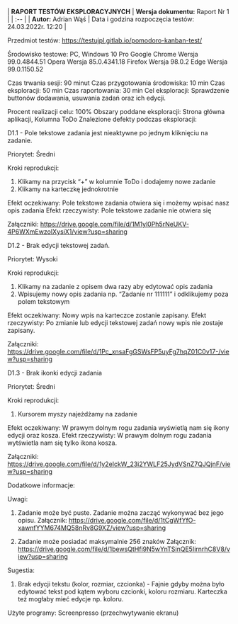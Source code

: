 | **RAPORT TESTÓW EKSPLORACYJNYCH** | **Wersja dokumentu:** Raport Nr 1 |
| :-- |
| **Autor:** Adrian Wąś | Data i godzina rozpoczęcia testów: <br/> 24.03.2022r. 12:20 |


Przedmiot testów: https://testujpl.gitlab.io/pomodoro-kanban-test/

Środowisko testowe: 
PC, Windows 10 Pro
Google Chrome     Wersja 99.0.4844.51
Opera                    Wersja 85.0.4341.18
Firefox                   Wersja 98.0.2
Edge                     Wersja 99.0.1150.52


Czas trwania sesji: 90 minut
Czas przygotowania środowiska: 
10 min
Czas eksploracji:
50 min
Czas raportowania:
30 min
Cel eksploracji: Sprawdzenie buttonów dodawania, usuwania zadań oraz ich edycji. 


Procent realizacji celu: 100%
Obszary poddane eksploracji: Strona główna aplikacji, Kolumna ToDo
Znalezione defekty podczas eksploracji:

D1.1 - Pole tekstowe zadania jest nieaktywne po jednym kliknięciu na zadanie.

Priorytet: Średni

Kroki reprodukcji:
1. Klikamy na przycisk “+” w kolumnie ToDo i dodajemy nowe zadanie
2. Klikamy na karteczkę jednokrotnie

Efekt oczekiwany: Pole tekstowe zadania otwiera się i możemy wpisać nasz opis zadania
Efekt rzeczywisty: Pole tekstowe zadanie nie otwiera się 

Załączniki:
https://drive.google.com/file/d/1M1yl0Ph5rNeUKV-4P6WXmEwzoIXysiX1/view?usp=sharing



D1.2 - Brak edycji tekstowej zadań.

Priorytet: Wysoki

Kroki reprodukcji:
1. Klikamy na zadanie z opisem dwa razy aby edytować opis zadania
2. Wpisujemy nowy opis zadania np. “Zadanie nr 111111” i odklikujemy poza polem tekstowym

Efekt oczekiwany: Nowy wpis na karteczce zostanie zapisany. 
Efekt rzeczywisty: Po zmianie lub edycji tekstowej zadań nowy wpis nie zostaje zapisany.

Załączniki:
https://drive.google.com/file/d/1Pc_xnsaFgGSWsFP5uyFg7hqZ01C0v17-/view?usp=sharing




D1.3 - Brak ikonki edycji zadania

Priorytet: Średni

Kroki reprodukcji:
1. Kursorem myszy najeżdżamy na zadanie

Efekt oczekiwany: W prawym dolnym rogu zadania wyświetlą nam się ikony edycji oraz kosza.
Efekt rzeczywisty: W prawym dolnym rogu zadania wytświetla nam się tylko ikona kosza.

Załączniki: 
https://drive.google.com/file/d/1y2eIckW_23i2YWLF25JydVSnZ7QJQjnF/view?usp=sharing









Dodatkowe informacje:

Uwagi:
1. Zadanie może być puste. Zadanie można zacząć wykonywać bez jego opisu.
Załącznik: https://drive.google.com/file/d/1tCgWfYfO-xawnfYYM674MQ58nRv8G9XZ/view?usp=sharing

2. Zadanie może posiadać maksymalnie 256 znaków
Załącznik: https://drive.google.com/file/d/1bewsQtHfi9N5wYnTSinQE5IirnrhC8V8/view?usp=sharing

Sugestia:
1. Brak edycji tekstu (kolor, rozmiar, czcionka) - Fajnie gdyby można było edytować tekst pod kątem wyboru czcionki, koloru rozmiaru. Karteczka też mogłaby mieć edycje np. koloru.


Użyte programy: 
Screenpresso (przechwytywanie ekranu)

